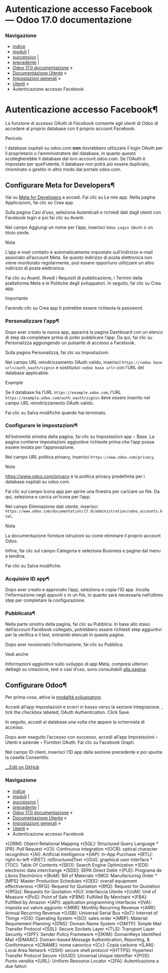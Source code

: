 # Autenticazione accesso Facebook — Odoo 17.0 documentazione

### Navigazione

  * [indice](../../../genindex.html "Indice generale")
  * [moduli](../../../py-modindex.html "Indice del modulo Python") |
  * [successivo](google.html "Autenticazione accesso Google") |
  * [precedente](portal.html "Accedere al portale") |
  * [Odoo 17.0 documentazione](../../../index-2.html) »
  * [Documentazione Utente](../../../applications.html) »
  * [Impostazioni generali](../../general.html) »
  * [Utenti](../users.html) »
  * Autenticazione accesso Facebook



# Autenticazione accesso Facebook¶

La funzione di accesso OAuth di _Facebook_ consente agli utenti di Odoo di accedere al proprio database con il proprio account Facebook.

Pericolo

I database ospitati su odoo.com **non** dovrebbero utilizzare il login OAuth per il proprietario o l’amministratore del database, in quanto questo scollegherebbe il database dal loro account odoo.com. Se l’OAuth è impostato per quell’utente, il database non potrà più essere duplicato, rinominato o gestito in altro modo dal portale odoo.com.

## Configurare Meta for Developers¶

Vai su [Meta for Developers](https://developers.facebook.com/) e accedi. Fai clic su Le mie app. Nella pagina Applicazioni, fai clic su Crea app.

Sulla pagina Casi d’uso, seleziona Autenticati e richiedi dati dagli utenti con Facebook login e poi fai clic su Avanti.

Nel campo Aggiungi un nome per l’app, inserisci `Odoo Login OAuth` o un titolo simile.

Nota

L’app e-mail contatto è automaticamente impostato sull’indirizzo e-mail associato all’account Meta. Se questo indirizzo di posta elettronica non viene monitorato regolarmente, può essere opportuno utilizzare un altro indirizzo di posta elettronica.

Fai clic su Avanti. Rivedi i Requisiti di pubblicazione, i Termini della piattaforma Meta e le Politiche degli sviluppatori. In seguito, fai clic su Crea app.

Importante

Facendo clic su Crea app ti potrebbe essere richiesta la password.

### Personalizzare l’app¶

Dopo aver creato la nuova app, apparirà la pagina Dashboard con un elenco di step da completare prima di poter pubblicare l’app. Da qui, fai clic su Personalizza aggiungendo un pulsante di accesso a Facebook.

Sulla pagina Personalizza, fai clic su Impostazioni.

Nel campo URL reindirizzamento OAuth valido, inserisci `https://<odoo base url>/auth_oauth/signin` e sostituisci `<odoo base url>` con l’URL del database applicabile.

Example

Se il database ha l’URL `https://example.odoo.com`, l’URL `https://example.odoo.com/auth_oauth/signin` deve essere inserito nel campo URL reindirizzamento OAuth valido.

Fai clic su Salva modifiche quando hai terminato.

### Configurare le impostazioni¶

All’estremità sinistra della pagina, fai clic su Impostazioni app ‣ Base. La pagina contiene impostazioni aggiuntive richieste prima che l’app possa essere inviata per l’approvazione.

Nel campo URL politica privacy, inserisci `https://www.odoo.com/privacy`.

Nota

<https://www.odoo.com/privacy> è la politica privacy predefinita per i database ospitati su odoo.com.

Fai clic sul campo Icona app per aprire una finestra per caricare un file. Da qui, seleziona e carica un’icona per l’app.

Nel campo Eliminazione dati utente, inserisci `https://www.odoo.com/documentation/17.0/administration/odoo_accounts.html`.

Nota

La documentazione fornisce istruzioni su come eliminare il proprio account Odoo.

Infine, fai clic sul campo Categoria e seleziona Business e pagine dal menu a tendina.

Fai clic su Salva modifiche.

### Acquisire ID app¶

Dopo aver creato e approvato l’app, seleziona e copia l’ID app. Incolla l’informazione negli appunti o in un file, in quanto sarà necessaria nell’ultimo step per completare la configurazione.

### Pubblicata¶

Nella parte sinistra della pagina, fai clic su Pubblica. In base allo staso dell’account Facebook collegato, potrebbero essere richiesti step aggiuntivi per la verifica e il test, entrambi elencati in questa pagina.

Dopo aver revisionato l’informazione, fai clic su Pubblica.

Vedi anche

Informazioni aggiuntive sullo sviluppo di app Meta, compresi ulteriori dettagli su creazione, test e casi d’uso, sono consultabili [alla pagina](https://developers.facebook.com/docs/development).

## Configurare Odoo¶

Per prima cosa, attiva la [modalità sviluppatore](../developer_mode.html#developer-mode-activation).

Accedi all’app Impostazioni e scorri in basso verso la sezione Integrazione. , tick the checkbox labeled, OAuth Authentication. Click Save.

In seguito, accedi al database una volta che appare la schermata di accesso.

Dopo aver eseguito l’accesso con successo, accedi all’app Impostazioni ‣ Utenti e aziende ‣ Fornitori OAuth. Fai clic su Facebook Graph.

Nel campo ID client, inserisci l’ID app dalla sezione precedente e poi spunta la casella Consentito.

[ __Edit on GitHub](https://github.com/odoo/documentation/edit/17.0/content/applications/general/users/facebook.rst)

### Navigazione

  * [indice](../../../genindex.html "Indice generale")
  * [moduli](../../../py-modindex.html "Indice del modulo Python") |
  * [successivo](google.html "Autenticazione accesso Google") |
  * [precedente](portal.html "Accedere al portale") |
  * [Odoo 17.0 documentazione](../../../index-2.html) »
  * [Documentazione Utente](../../../applications.html) »
  * [Impostazioni generali](../../general.html) »
  * [Utenti](../users.html) »
  * Autenticazione accesso Facebook


  *[ORM]: Object-Relational Mapping
  *[SQL]: Structured Query Language
  *[PR]: Pull Request
  *[CI]: Continuous integration
  *[OCR]: optical character recognition
  *[AI]: Artificial Intelligence
  *[IAP]: In-App Purchase
  *[RTL]: right-to-left
  *[RST]: reStructuredText
  *[GUI]: graphical user interface
  *[TOC]: Table Of Contents
  *[SEO]: Search Engine Optimization
  *[EDI]: electronic data interchange
  *[SDD]: SEPA Direct Debit
  *[PLE]: Programa de Libros Electrónico
  *[BoM]: Bill of Materials
  *[MO]: Manufacturing Order
  *[MPS]: Master Production Schedules
  *[OEE]: overall equipment effectiveness
  *[RFQ]: Request for Quotation
  *[RfQ]: Request for Quotation
  *[RfQs]: Requests for Quotation
  *[IU]: Interfaccia Utente
  *[UoM]: Unit of Measure
  *[PoS]: Point of Sale
  *[FBM]: Fulfilled By Merchant
  *[FBA]: Fulfilled by Amazon
  *[API]: application programming interfaces
  *[IVA]: imposta sul valore aggiunto
  *[MRR]: Monthly Recurring Revenue
  *[ARR]: Annual Recurring Revenue
  *[USB]: Universal Serial Bus
  *[IoT]: Internet of Things
  *[OS]: Operating System
  *[SO]: sales order
  *[MRP]: Material Requirement Planning
  *[DNS]: Domain Name System
  *[SMTP]: Simple Mail Transfer Protocol
  *[SSL]: Secure Sockets Layer
  *[TLS]: Transport Layer Security
  *[SPF]: Sender Policy Framework
  *[DKIM]: DomainKeys Identified Mail
  *[DMARC]: Domain-based Message Authentication, Reporting, & Conformance
  *[CNAME]: nome canonico
  *[Cc]: Copia carbone
  *[LAN]: Local Area Network
  *[SSH]: secure shell protocol
  *[HTTPS]: Hypertext Transfer Protocol Secure
  *[UUID]: Universal Unique Identifier
  *[POS]: Punto vendita
  *[URL]: Uniform Resource Locator
  *[2FA]: Autenticazione a due fattori